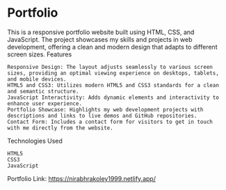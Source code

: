 # Portfolio
This is a responsive portfolio website built using HTML, CSS, and JavaScript. The project showcases my skills and projects in web development, offering a clean and modern design that adapts to different screen sizes.
Features

    Responsive Design: The layout adjusts seamlessly to various screen sizes, providing an optimal viewing experience on desktops, tablets, and mobile devices.
    HTML5 and CSS3: Utilizes modern HTML5 and CSS3 standards for a clean and semantic structure.
    JavaScript Interactivity: Adds dynamic elements and interactivity to enhance user experience.
    Portfolio Showcase: Highlights my web development projects with descriptions and links to live demos and GitHub repositories.
    Contact Form: Includes a contact form for visitors to get in touch with me directly from the website.

Technologies Used

    HTML5
    CSS3
    JavaScript
    
Portfolio Link: https://nirabhrakoley1999.netlify.app/
